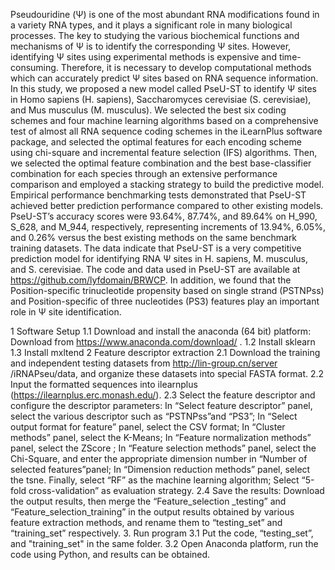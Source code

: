 Pseudouridine (Ψ) is one of the most abundant RNA modifications found in a variety RNA types, and it plays a significant role in many biological processes. The key to studying the various biochemical functions and mechanisms of Ψ is to identify the corresponding Ψ sites. However, identifying Ψ sites using experimental methods is expensive and time-consuming. Therefore, it is necessary to develop computational methods which can accurately predict Ψ sites based on RNA sequence information. In this study, we proposed a new model called PseU-ST to identify Ψ sites in Homo sapiens (H. sapiens), Saccharomyces cerevisiae (S. cerevisiae), and Mus musculus (M. musculus). We selected the best six coding schemes and four machine learning algorithms based on a comprehensive test of almost all RNA sequence coding schemes in the iLearnPlus software package, and selected the optimal features for each encoding scheme using chi-square and incremental feature selection (IFS) algorithms. Then, we selected the optimal feature combination and the best base-classifier combination for each species through an extensive performance comparison and employed a stacking strategy to build the predictive model. Empirical performance benchmarking tests demonstrated that PseU-ST achieved better prediction performance compared to other existing models. PseU-ST’s accuracy scores were 93.64%, 87.74%, and 89.64% on H_990, S_628, and M_944, respectively, representing increments of 13.94%, 6.05%, and 0.26% versus the best existing methods on the same benchmark training datasets. The data indicate that PseU-ST is a very competitive prediction model for identifying RNA Ψ sites in H. sapiens, M. musculus, and S. cerevisiae. The code and data used in PseU-ST are available at https://github.com/lyfdomain/BRWCP. In addition, we found that the Position-specific trinucleotide propensity based on single strand (PSTNPss) and Position-specific of three nucleotides (PS3) features play an important role in Ψ site identification.

1 Software Setup
1.1 Download and install the anaconda (64 bit) platform:
Download from https://www.anaconda.com/download/ .
1.2 Install sklearn 
1.3 Install mxltend
2 Feature descriptor extraction
2.1 Download the training and independent testing datasets from http://lin-group.cn/server /iRNAPseu/data, and organize these datasets into special FASTA format.
2.2 Input the formatted sequences into ilearnplus (https://ilearnplus.erc.monash.edu/).
2.3 Select the feature descriptor and configure the descriptor parameters: In “Select feature descriptor” panel, select the various descriptor such as “PSTNPss”and “PS3”; In “Select output format for feature” panel, select the CSV format; In “Cluster methods” panel, select the K-Means; In “Feature normalization methods” panel, select the ZScore ; In “Feature selection methods” panel, select the Chi-Square, and enter the appropriate dimension number in “Number of selected features”panel; In “Dimension reduction methods” panel, select the tsne. Finally, select “RF” as the machine learning algorithm; Select “5-fold cross-validation” as evaluation strategy. 
2.4 Save the results: Download the output results, then merge the “Feature_selection
_testing” and “Feature_selection_training” in the output results obtained by various feature extraction methods, and rename them to “testing_set” and “training_set” respectively.
3. Run program 
3.1 Put the code, “testing_set”, and "training_set" in the same folder.
3.2 Open Anaconda platform, run the code using Python, and results can be obtained. 
